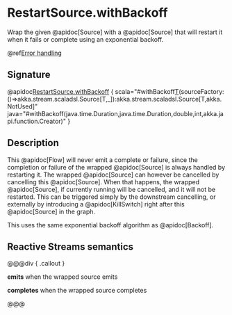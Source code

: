# RestartSource.withBackoff

Wrap the given @apidoc[Source] with a @apidoc[Source] that will restart it when it fails or complete using an exponential backoff.

@ref[Error handling](../index.md#error-handling)

## Signature

@apidoc[RestartSource.withBackoff](RestartSource$) { scala="#withBackoff[T](minBackoff:scala.concurrent.duration.FiniteDuration,maxBackoff:scala.concurrent.duration.FiniteDuration,randomFactor:Double,maxRestarts:Int)(sourceFactory:()=&gt;akka.stream.scaladsl.Source[T,_]):akka.stream.scaladsl.Source[T,akka.NotUsed]" java="#withBackoff(java.time.Duration,java.time.Duration,double,int,akka.japi.function.Creator)" }

## Description

This @apidoc[Flow] will never emit a complete or failure, since the completion or failure of the wrapped @apidoc[Source]
is always handled by restarting it. The wrapped @apidoc[Source] can however be cancelled by cancelling this @apidoc[Source].
When that happens, the wrapped @apidoc[Source], if currently running will be cancelled, and it will not be restarted.
This can be triggered simply by the downstream cancelling, or externally by introducing a @apidoc[KillSwitch] right
after this @apidoc[Source] in the graph.

This uses the same exponential backoff algorithm as @apidoc[Backoff].

## Reactive Streams semantics

@@@div { .callout }

**emits** when the wrapped source emits

**completes** when the wrapped source completes

@@@

